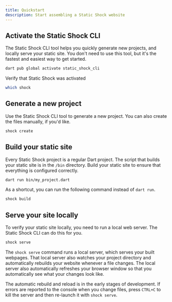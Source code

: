```yaml
---
title: Quickstart
description: Start assembling a Static Shock website
---
```

## Activate the Static Shock CLI
The Static Shock CLI tool helps you quickly generate new projects, and locally serve your static site. You don't need to use this tool, but it's the fastest and easiest way to get started.

```sh
dart pub global activate static_shock_cli
```

Verify that Static Shock was activated

```sh
which shock
```

## Generate a new project
Use the Static Shock CLI tool to generate a new project. You can also create the files manually, if you'd like.

```sh
shock create
```

## Build your static site
Every Static Shock project is a regular Dart project. The script that builds your static site is in the `/bin` directory. Build your static site to ensure that everything is configured correctly.

```sh
dart run bin/my_project.dart
```

As a shortcut, you can run the following command instead of <code>dart run</code>.

```sh
shock build
```

## Serve your site locally
To verify your static site locally, you need to run a local web server. The Static Shock CLI can do this for you.

```sh
shock serve
```

The <code>shock serve</code> command runs a local server, which serves your built webpages. That local server also watches your project directory and automatically rebuilds your website whenever a file changes. The local server also automatically refreshes your browser window so that you automatically see what your changes look like.

The automatic rebuild and reload is in the early stages of development. If errors are reported to the console when you change files, press <code>CTRL+C</code> to kill the server and then re-launch it with <code>shock serve</code>.